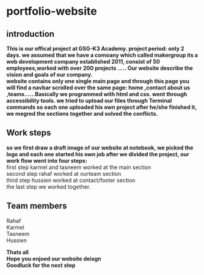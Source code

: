 # portfolio-website 

 ## introduction
**This is our  offical project at GSG-K3 Academy. project period: only 2 days.
we assumed that we have a comoany which called makergroup its a web development company established 2011, consist of 50 employees,worked with over 200 projects .....
Our website describe the vision and goals of our company.**<br>
**website contains only one single main page and through this page you will find a navbar scrolled over the same page: home ,contact about us ,teams......Basically we programmed with html and css. went through accessibility tools.
we tried to upload our files through Terminal commands so each one uploaded his own project after he/she finished it, we megred the sections together and solved the conflicts.**
  
  ## Work steps
**so we first draw a draft image of our website at notebook, we picked the logo and each one started his own job after we divided the project, our work flow went into four steps:**<br>
first step karmel and tasneem worked at the main section<br> 
second step rahaf worked at ourteam section<br> 
third step hussien worked at contact/footer section<br> 
the last step we worked together.<br>


## Team members
 Rahaf<br> 
 Karmel<br>
 Tasneem<br>
 Hussien<br>



**Thats all<br> 
Hope you enjoed our website deisgn<br>
Goodluck for the next step**<br>

